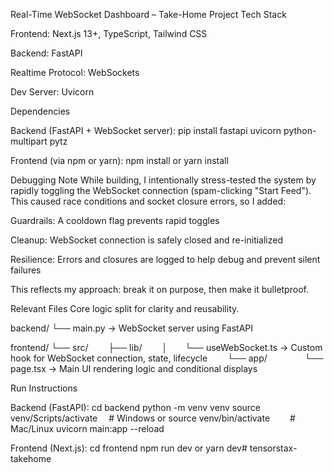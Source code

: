 Real-Time WebSocket Dashboard – Take-Home Project
Tech Stack

Frontend: Next.js 13+, TypeScript, Tailwind CSS

Backend: FastAPI

Realtime Protocol: WebSockets

Dev Server: Uvicorn

Dependencies

Backend (FastAPI + WebSocket server):
pip install fastapi uvicorn python-multipart pytz

Frontend (via npm or yarn):
npm install
or
yarn install

Debugging Note
While building, I intentionally stress-tested the system by rapidly toggling the WebSocket connection (spam-clicking "Start Feed").
This caused race conditions and socket closure errors, so I added:

Guardrails: A cooldown flag prevents rapid toggles

Cleanup: WebSocket connection is safely closed and re-initialized

Resilience: Errors and closures are logged to help debug and prevent silent failures

This reflects my approach: break it on purpose, then make it bulletproof.

Relevant Files
Core logic split for clarity and reusability.

backend/
└── main.py → WebSocket server using FastAPI

frontend/
└── src/
  ├── lib/
  │  └── useWebSocket.ts → Custom hook for WebSocket connection, state, lifecycle
  └── app/
    └── page.tsx → Main UI rendering logic and conditional displays

Run Instructions

Backend (FastAPI):
cd backend
python -m venv venv
source venv/Scripts/activate  # Windows
or
source venv/bin/activate   # Mac/Linux
uvicorn main:app --reload

Frontend (Next.js):
cd frontend
npm run dev
or
yarn dev#   t e n s o r s t a x - t a k e h o m e  
 